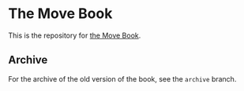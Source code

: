 # The Move Book

This is the repository for [the Move Book](https://move-book.com).

## Archive

For the archive of the old version of the book, see the `archive` branch.
